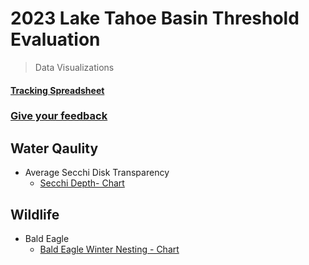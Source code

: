 # 2023 Lake Tahoe Basin Threshold Evaluation 
> Data Visualizations

#### [Tracking Spreadsheet](https://tahoeregionalplanning.sharepoint.com/:x:/s/ResearchAnalysisTeam/EZ-W9RX9f-9LrPqdIc5xt1sBhBVaeNwAKCWv3epGp_MyJw?e=dEYbze) 

### [Give your feedback](https://arcg.is/z90110)

## Water Qaulity

* Average Secchi Disk Transparency
  * [Secchi Depth- Chart](WaterQuality\Chart\Final\Secchi_Depth.html)

## Wildlife
* Bald Eagle
  * [Bald Eagle Winter Nesting - Chart](Wildlife\Chart\Final\Wildlife_BaldEagle_Winter_NestSites.html)
